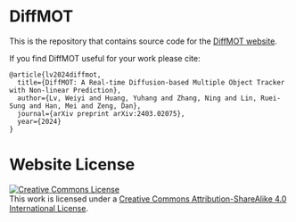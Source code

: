 # DiffMOT

This is the repository that contains source code for the [DiffMOT website](https://diffmot.github.io).

If you find DiffMOT useful for your work please cite:
```
@article{lv2024diffmot,
  title={DiffMOT: A Real-time Diffusion-based Multiple Object Tracker with Non-linear Prediction},
  author={Lv, Weiyi and Huang, Yuhang and Zhang, Ning and Lin, Ruei-Sung and Han, Mei and Zeng, Dan},
  journal={arXiv preprint arXiv:2403.02075},
  year={2024}
}
```

# Website License
<a rel="license" href="http://creativecommons.org/licenses/by-sa/4.0/"><img alt="Creative Commons License" style="border-width:0" src="https://i.creativecommons.org/l/by-sa/4.0/88x31.png" /></a><br />This work is licensed under a <a rel="license" href="http://creativecommons.org/licenses/by-sa/4.0/">Creative Commons Attribution-ShareAlike 4.0 International License</a>.
